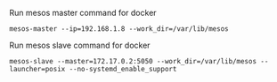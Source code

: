 Run mesos master command for docker
```
mesos-master --ip=192.168.1.8 --work_dir=/var/lib/mesos
```

Run mesos slave command for docker
```
mesos-slave --master=172.17.0.2:5050 --work_dir=/var/lib/mesos --launcher=posix --no-systemd_enable_support
```
